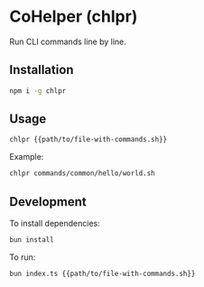 # CoHelper (chlpr)

Run CLI commands line by line.

## Installation

```bash
npm i -g chlpr
```

## Usage

```bash
chlpr {{path/to/file-with-commands.sh}}
```

Example:

```bash
chlpr commands/common/hello/world.sh
```

## Development

To install dependencies:

```bash
bun install
```

To run:

```bash
bun index.ts {{path/to/file-with-commands.sh}}
```
